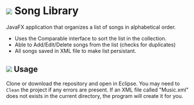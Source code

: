 # ![](http://i.imgur.com/qZMwA8K.png) Song Library
JavaFX application that organizes a list of songs in alphabetical order. 

+ Uses the Comparable interface to sort the list in the collection.
+ Able to Add/Edit/Delete songs from the list (checks for duplicates)
+ All songs saved in XML file to make list persistant.

## ![](http://i.imgur.com/XmQArXz.png) Usage
Clone or download the repository and open in Eclipse. You may need to `Clean` the project if any errors are present. If an XML file called "Music.xml" does not exists in the current directory, the program will create it for you.
